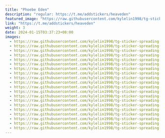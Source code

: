 ```yaml
---
title: "Phoebe Eden"
description: "regular: https://t.me/addstickers/heaveden"
featured_image: "https://raw.githubusercontent.com/kylelin1998/tg-sticker-spreading-worldwide-images/main/img/15b9a118-d60d-48fc-8702-7535491c3395.jpg"
link: "https://t.me/addstickers/heaveden"
weight: 3
date: 2024-01-15T03:37:23+08:00
images:
  - https://raw.githubusercontent.com/kylelin1998/tg-sticker-spreading-worldwide-images/main/img/15b9a118-d60d-48fc-8702-7535491c3395.jpg
  - https://raw.githubusercontent.com/kylelin1998/tg-sticker-spreading-worldwide-images/main/img/07184705-6956-42ed-b53c-1171b886d40b.jpg
  - https://raw.githubusercontent.com/kylelin1998/tg-sticker-spreading-worldwide-images/main/img/8e0eeb26-d8ef-4bdd-a54b-86db16548755.jpg
  - https://raw.githubusercontent.com/kylelin1998/tg-sticker-spreading-worldwide-images/main/img/2a34f974-7eef-410a-98e3-2064d62ed48c.jpg
  - https://raw.githubusercontent.com/kylelin1998/tg-sticker-spreading-worldwide-images/main/img/7c1211e6-3817-4a47-b6e2-add1ad77e625.jpg
  - https://raw.githubusercontent.com/kylelin1998/tg-sticker-spreading-worldwide-images/main/img/59d60660-8b2b-437b-9ead-21f111454a65.jpg
  - https://raw.githubusercontent.com/kylelin1998/tg-sticker-spreading-worldwide-images/main/img/d603153b-88bb-4f71-9d48-505266eb0a2c.jpg
  - https://raw.githubusercontent.com/kylelin1998/tg-sticker-spreading-worldwide-images/main/img/4d701be0-c081-4da3-a031-b91ace8a1093.jpg
  - https://raw.githubusercontent.com/kylelin1998/tg-sticker-spreading-worldwide-images/main/img/fccb2b5d-ab55-419e-a872-3ed04c26330f.jpg
  - https://raw.githubusercontent.com/kylelin1998/tg-sticker-spreading-worldwide-images/main/img/915c5150-b236-4982-b521-501cd584d0c6.jpg
  - https://raw.githubusercontent.com/kylelin1998/tg-sticker-spreading-worldwide-images/main/img/aa737495-b2d5-40ac-9c01-bad1a09dac7b.jpg
  - https://raw.githubusercontent.com/kylelin1998/tg-sticker-spreading-worldwide-images/main/img/d6eaf172-3ee9-4889-9c47-11534a5da200.jpg
  - https://raw.githubusercontent.com/kylelin1998/tg-sticker-spreading-worldwide-images/main/img/0375013e-9763-4fd1-90c3-cf53eeb95017.jpg
  - https://raw.githubusercontent.com/kylelin1998/tg-sticker-spreading-worldwide-images/main/img/8a91327d-99d1-4a39-bd16-587b1802c093.jpg
  - https://raw.githubusercontent.com/kylelin1998/tg-sticker-spreading-worldwide-images/main/img/f8c007a5-8e5b-4458-9b64-e55280d3909b.jpg
  - https://raw.githubusercontent.com/kylelin1998/tg-sticker-spreading-worldwide-images/main/img/caeae8da-f0dc-4e4a-bd55-6dbea2f152b8.jpg
  - https://raw.githubusercontent.com/kylelin1998/tg-sticker-spreading-worldwide-images/main/img/263c543f-7c35-46df-a73f-9320c7685e1f.jpg
  - https://raw.githubusercontent.com/kylelin1998/tg-sticker-spreading-worldwide-images/main/img/3f6208e7-8654-437f-99dc-b6ed3fc2d8d1.jpg
  - https://raw.githubusercontent.com/kylelin1998/tg-sticker-spreading-worldwide-images/main/img/1f827c42-99ea-4c4a-951d-e7a7cdaf7405.jpg
  - https://raw.githubusercontent.com/kylelin1998/tg-sticker-spreading-worldwide-images/main/img/b05d554c-3b73-4557-a8c6-d73c897f85e1.jpg
---
```

